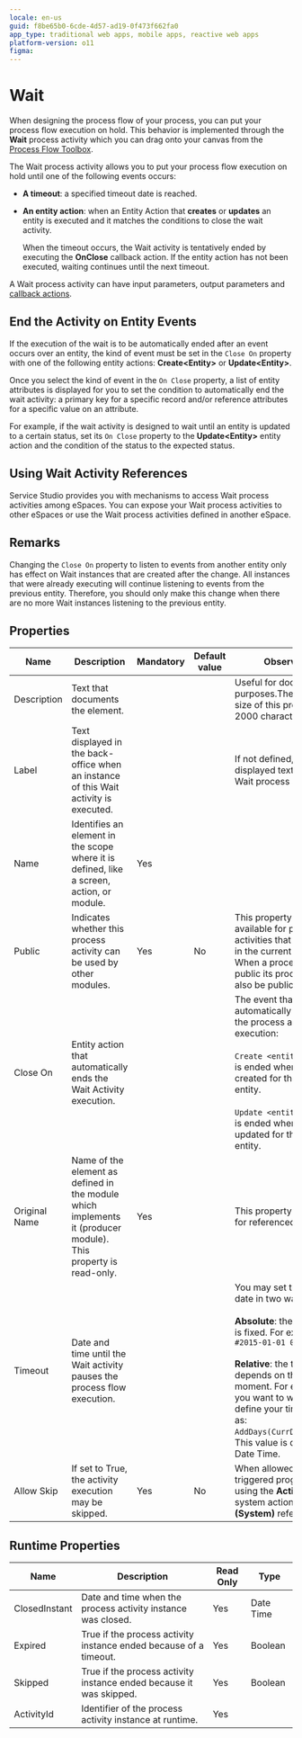 ```yaml
---
locale: en-us
guid: f8be65b0-6cde-4d57-ad19-0f473f662fa0
app_type: traditional web apps, mobile apps, reactive web apps
platform-version: o11
figma:
---
```


# Wait

When designing the process flow of your process, you can put your process flow execution on hold. This behavior is implemented through the **Wait** process activity which you can drag onto your canvas from the [Process Flow Toolbox](<../../../building-apps/processes/process-flow/process-flow-toolbox.md>).

The Wait process activity allows you to put your process flow execution on hold until one of the following events occurs:

* **A timeout**: a specified timeout date is reached.
* **An entity action**: when an Entity Action that **creates** or **updates** an entity is executed and it matches the conditions to close the wait activity.

    <div class="info" markdown="1">

    When the timeout occurs, the Wait activity is tentatively ended by executing the **OnClose** callback action. If the entity action has not been executed, waiting continues until the next timeout.

    </div>

A Wait process activity can have input parameters, output parameters and [callback actions](<../../../building-apps/processes/actions-callback/actions-activities-callback.md>).

## End the Activity on Entity Events

If the execution of the wait is to be automatically ended after an event occurs over an entity, the kind of event must be set in the `Close On` property with one of the following entity actions: **Create&lt;Entity&gt;** or **Update&lt;Entity&gt;**.

Once you select the kind of event in the `On Close` property, a list of entity attributes is displayed for you to set the condition to automatically end the wait activity: a primary key for a specific record and/or reference attributes for a specific value on an attribute.

For example, if the wait activity is designed to wait until an entity is updated to a certain status, set its `On Close` property to the **Update&lt;Entity&gt;** entity action and the condition of the status to the expected status.

## Using Wait Activity References

Service Studio provides you with mechanisms to access Wait process activities among eSpaces. You can expose your Wait process activities to other eSpaces or use the Wait process activities defined in another eSpace.

## Remarks

Changing the `Close On` property to listen to events from another entity only has effect on Wait instances that are created after the change. All instances that were already executing will continue listening to events from the previous entity. Therefore, you should only make this change when there are no more Wait instances listening to the previous entity.

## Properties

| Name | Description | Mandatory | Default value | Observations |
|---|---|---|---|---|
| Description | Text that documents the element. | | | Useful for documentation purposes.The maximum size of this property is 2000 characters. |
| Label | Text displayed in the back-office when an instance of this Wait activity is executed. | | | If not defined, the displayed text will be the Wait process activity name. |
| Name | Identifies an element in the scope where it is defined, like a screen, action, or module. | Yes | | |
| Public | Indicates whether this process activity can be used by other modules. | Yes | No | 	This property is only available for process activities that were created in the current module. When a process activity is public its process must also be public. |
| Close On | Entity action that automatically ends the Wait Activity execution. | | | The event that automatically closes (ends) the process activity execution: <br/><br/> `Create <entity>`: the Wait is ended when a record is created for the specified entity. <br/><br/> `Update <entity>`: the Wait is ended when a record is updated for the specified entity.
| Original Name | Name of the element as defined in the module which implements it (producer module). This property is read-only. | Yes | | This property is only visible for referenced elements. |
| Timeout | Date and time until the Wait activity pauses the process flow execution. | | | You may set the timeout date in two ways: <br/><br/> **Absolute**: the timeout date is fixed. For example: `#2015-01-01 00:00:00#` <br/><br/> **Relative**: the timeout date depends on the current moment. For example, if you want to wait a day then define your timeout date as: `AddDays(CurrDateTime(),1)`. This value is defined as a Date Time.
| Allow Skip | If set to True, the activity execution may be skipped. | Yes | No | When allowed, skip can be triggered programmatically using the **ActivitySkip** system action under the **(System)** reference.

## Runtime Properties

| Name | Description | Read Only | Type |
|---|---|---|---|
| ClosedInstant | Date and time when the process activity instance was closed. | Yes | Date Time |
| Expired | True if the process activity instance ended because of a timeout. | Yes | Boolean |
| Skipped | True if the process activity instance ended because it was skipped. | Yes | Boolean |
| ActivityId | Identifier of the process activity instance at runtime. | Yes | |



